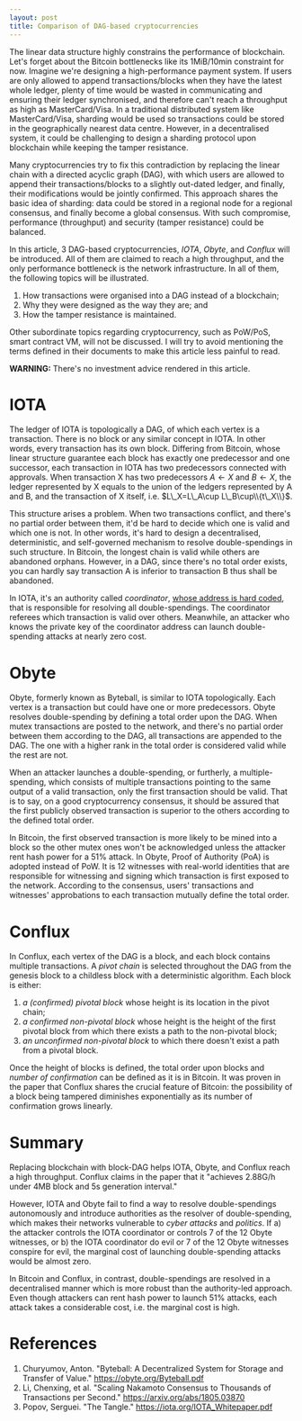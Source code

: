 ```yaml
---
layout: post
title: Comparison of DAG-based cryptocurrencies
---
```


The linear data structure highly constrains the performance of blockchain. Let's forget about the Bitcoin bottlenecks like its 1MiB/10min constraint for now. Imagine we're designing a high-performance payment system. If users are only allowed to append transactions/blocks when they have the latest whole ledger, plenty of time would be wasted in communicating and ensuring their ledger synchronised, and therefore can't reach a throughput as high as MasterCard/Visa. In a traditional distributed system like MasterCard/Visa, sharding would be used so transactions could be stored in the geographically nearest data centre. However, in a decentralised system, it could be challenging to design a sharding protocol upon blockchain while keeping the tamper resistance.

Many cryptocurrencies try to fix this contradiction by replacing the linear chain with a directed acyclic graph (DAG), with which users are allowed to append their transactions/blocks to a slightly out-dated ledger, and finally, their modifications would be jointly confirmed. This approach shares the basic idea of sharding: data could be stored in a regional node for a regional consensus, and finally become a global consensus. With such compromise, performance (throughput) and security (tamper resistance) could be balanced.

In this article, 3 DAG-based cryptocurrencies, _IOTA_, _Obyte_, and _Conflux_ will be introduced. All of them are claimed to reach a high throughput, and the only performance bottleneck is the network infrastructure. In all of them, the following topics will be illustrated.

1. How transactions were organised into a DAG instead of a blockchain;
1. Why they were designed as the way they are; and
1. How the tamper resistance is maintained.

Other subordinate topics regarding cryptocurrency, such as PoW/PoS, smart contract VM, will not be discussed. I will try to avoid mentioning the terms defined in their documents to make this article less painful to read.

**WARNING:** There's no investment advice rendered in this article.

# IOTA

The ledger of IOTA is topologically a DAG, of which each vertex is a transaction. There is no block or any similar concept in IOTA. In other words, every transaction has its own block. Differing from Bitcoin, whose linear structure guarantee each block has exactly one predecessor and one successor, each transaction in IOTA has two predecessors connected with approvals. When transaction X has two predecessors $A\gets X$ and $B\gets X$, the ledger represented by X equals to the union of the ledgers represented by A and B, and the transaction of X itself, i.e. $L\_X=L\_A\cup L\_B\cup\\{t\_X\\}$.

This structure arises a problem. When two transactions conflict, and there's no partial order between them, it'd be hard to decide which one is valid and which one is not. In other words, it's hard to design a decentralised, deterministic, and self-governed mechanism to resolve double-spendings in such structure. In Bitcoin, the longest chain is valid while others are abandoned orphans. However, in a DAG, since there's no total order exists, you can hardly say transaction A is inferior to transaction B thus shall be abandoned.

In IOTA, it's an authority called _coordinator_, [whose address is hard coded](https://github.com/iotaledger/iri/blob/bf402225942f790e056e04cd893141f802f7b90c/src/main/java/com/iota/iri/conf/BaseIotaConfig.java#L825), that is responsible for resolving all double-spendings. The coordinator referees which transaction is valid over others. Meanwhile, an attacker who knows the private key of the coordinator address can launch double-spending attacks at nearly zero cost.

# Obyte

Obyte, formerly known as Byteball, is similar to IOTA topologically. Each vertex is a transaction but could have one or more predecessors. Obyte resolves double-spending by defining a total order upon the DAG. When mutex transactions are posted to the network, and there's no partial order between them according to the DAG, all transactions are appended to the DAG. The one with a higher rank in the total order is considered valid while the rest are not.

When an attacker launches a double-spending, or furtherly, a multiple-spending, which consists of multiple transactions pointing to the same output of a valid transaction, only the first transaction should be valid. That is to say, on a good cryptocurrency consensus, it should be assured that the first publicly observed transaction is superior to the others according to the defined total order.

In Bitcoin, the first observed transaction is more likely to be mined into a block so the other mutex ones won't be acknowledged unless the attacker rent hash power for a 51% attack. In Obyte, Proof of Authority (PoA) is adopted instead of PoW. It is 12 witnesses with real-world identities that are responsible for witnessing and signing which transaction is first exposed to the network. According to the consensus, users' transactions and witnesses' approbations to each transaction mutually define the total order.

# Conflux

In Conflux, each vertex of the DAG is a block, and each block contains multiple transactions. A _pivot chain_ is selected throughout the DAG from the genesis block to a childless block with a deterministic algorithm. Each block is either:

1. _a (confirmed) pivotal block_ whose height is its location in the pivot chain;
1. _a confirmed non-pivotal block_ whose height is the height of the first pivotal block from which there exists a path to the non-pivotal block;
1. _an unconfirmed non-pivotal block_ to which there doesn't exist a path from a pivotal block.

Once the height of blocks is defined, the total order upon blocks and _number of confirmation_ can be defined as it is in Bitcoin. It was proven in the paper that Conflux shares the crucial feature of Bitcoin: the possibility of a block being tampered diminishes exponentially as its number of confirmation grows linearly.

# Summary

Replacing blockchain with block-DAG helps IOTA, Obyte, and Conflux reach a high throughput. Conflux claims in the paper that it "achieves 2.88G/h under 4MB block and 5s generation interval."

However, IOTA and Obyte fail to find a way to resolve double-spendings autonomously and introduce authorities as the resolver of double-spending, which makes their networks vulnerable to _cyber attacks_ and _politics_. If a) the attacker controls the IOTA coordinator or controls 7 of the 12 Obyte witnesses, or b) the IOTA coordinator do evil or 7 of the 12 Obyte witnesses conspire for evil, the marginal cost of launching double-spending attacks would be almost zero.

In Bitcoin and Conflux, in contrast, double-spendings are resolved in a decentralised manner which is more robust than the authority-led approach. Even though attackers can rent hash power to launch 51% attacks, each attack takes a considerable cost, i.e. the marginal cost is high.

# References

1. Churyumov, Anton. "Byteball: A Decentralized System for Storage and Transfer of Value." <https://obyte.org/Byteball.pdf>
1. Li, Chenxing, et al. "Scaling Nakamoto Consensus to Thousands of Transactions per Second." <https://arxiv.org/abs/1805.03870>
1. Popov, Serguei. "The Tangle." <https://iota.org/IOTA_Whitepaper.pdf>

